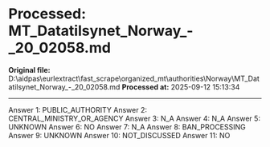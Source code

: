 # Processed: MT_Datatilsynet_Norway_-_20_02058.md

**Original file:** D:\aidpas\eurlextract\fast_scrape\organized_mt\authorities\Norway\MT_Datatilsynet_Norway_-_20_02058.md
**Processed at:** 2025-09-12 15:13:34

---

Answer 1: PUBLIC_AUTHORITY
Answer 2: CENTRAL_MINISTRY_OR_AGENCY
Answer 3: N_A
Answer 4: N_A
Answer 5: UNKNOWN
Answer 6: NO
Answer 7: N_A
Answer 8: BAN_PROCESSING
Answer 9: UNKNOWN
Answer 10: NOT_DISCUSSED
Answer 11: NO